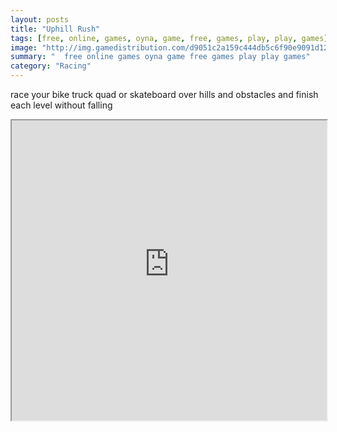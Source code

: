 ```yaml
---
layout: posts
title: "Uphill Rush"
tags: [free, online, games, oyna, game, free, games, play, play, games]
image: "http://img.gamedistribution.com/d9051c2a159c444db5c6f90e9091d128.jpg"
summary: "  free online games oyna game free games play play games"
category: "Racing"
---
```


race your bike truck quad or skateboard over hills and obstacles and finish each level without falling

<iframe width="100%" height="480px;" src="http://flash.gamedistribution.com?game=d9051c2a159c444db5c6f90e9091d128"></iframe>